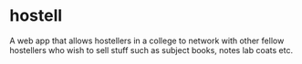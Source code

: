 # hostell
A web app that allows hostellers in a college to network with other fellow hostellers who wish to sell stuff such as subject books, notes lab coats etc.
